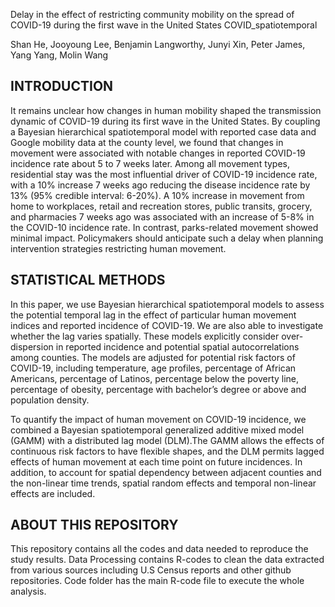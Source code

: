 Delay in the effect of restricting community mobility on the spread of COVID-19 during the first wave in the United States COVID_spatiotemporal

Shan He, Jooyoung Lee, Benjamin Langworthy, Junyi Xin, Peter James, Yang Yang, Molin Wang


## INTRODUCTION

It remains unclear how changes in human mobility shaped the transmission dynamic of COVID-19 during its first wave in the United States. By coupling a Bayesian hierarchical spatiotemporal model with reported case data and Google mobility data at the county level, we found that changes in movement were associated with notable changes in reported COVID-19 incidence rate about 5 to 7 weeks later. Among all movement types, residential stay was the most influential driver of COVID-19 incidence rate, with a 10% increase 7 weeks ago reducing the disease incidence rate by 13% (95% credible interval: 6-20%). A 10% increase in movement from home to workplaces, retail and recreation stores, public transits, grocery, and pharmacies 7 weeks ago was associated with an increase of 5-8% in the COVID-10 incidence rate. In contrast, parks-related movement showed minimal impact. Policymakers should anticipate such a delay when planning intervention strategies restricting human movement.

## STATISTICAL METHODS

In this paper, we use Bayesian hierarchical spatiotemporal models to assess the potential temporal lag in the effect of particular human movement indices and reported incidence of COVID-19. We are also able to investigate whether the lag varies spatially. These models explicitly consider over-dispersion in reported incidence and potential spatial autocorrelations among counties. The models are adjusted for potential risk factors of COVID-19, including temperature, age profiles, percentage of African Americans, percentage of Latinos, percentage below the poverty line, percentage of obesity, percentage with bachelor’s degree or above and population density.  

To quantify the impact of human movement on COVID-19 incidence, we combined a Bayesian spatiotemporal generalized additive mixed model (GAMM) with a distributed lag model (DLM).The GAMM allows the effects of continuous risk factors to have flexible shapes, and the DLM permits lagged effects of human movement at each time point on future incidences. In addition, to account for spatial dependency between adjacent counties and the non-linear time trends, spatial random effects and temporal non-linear effects are included.

## ABOUT THIS REPOSITORY
This repository contains all the codes and data needed to reproduce the study results. Data Processing contains R-codes to clean the data extracted from various sources including U.S Census reports and other github repositories. Code folder has the main R-code file to execute the whole analysis. 

